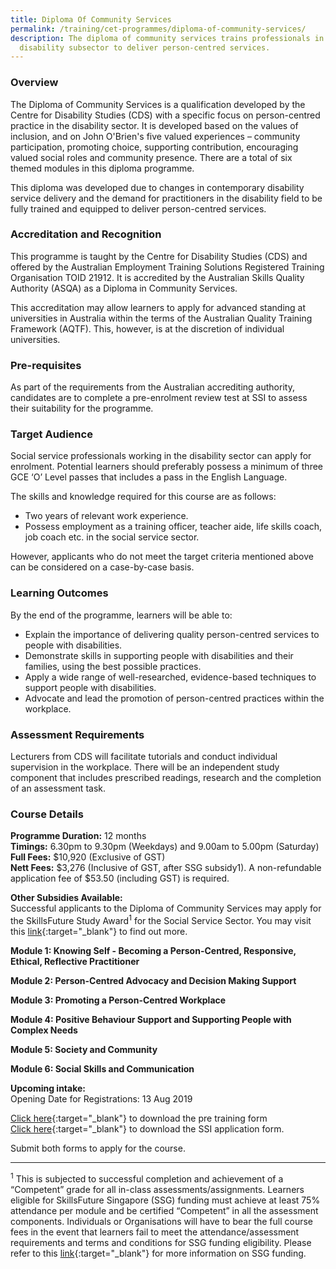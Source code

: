 ```yaml
---
title: Diploma Of Community Services
permalink: /training/cet-programmes/diploma-of-community-services/
description: The diploma of community services trains professionals in the
  disability subsector to deliver person-centred services.
---
```


### **Overview**

The Diploma of Community Services is a qualification developed by the Centre for Disability Studies (CDS) with a specific focus on person-centred practice in the disability sector. It is developed based on the values of inclusion, and on John O'Brien's five valued experiences – community participation, promoting choice, supporting contribution, encouraging valued social roles and community presence. There are a total of six themed modules in this diploma programme.  
  
This diploma was developed due to changes in contemporary disability service delivery and the demand for practitioners in the disability field to be fully trained and equipped to deliver person-centred services.

### **Accreditation and Recognition**

This programme is taught by the Centre for Disability Studies (CDS) and offered by the Australian Employment Training Solutions Registered Training Organisation TOID 21912. It is accredited by the Australian Skills Quality Authority (ASQA) as a Diploma in Community Services.  
  
This accreditation may allow learners to apply for advanced standing at universities in Australia within the terms of the Australian Quality Training Framework (AQTF). This, however, is at the discretion of individual universities.

### **Pre-requisites**

As part of the requirements from the Australian accrediting authority, candidates are to complete a pre-enrolment review test at SSI to assess their suitability for the programme.

### **Target Audience**

Social service professionals working in the disability sector can apply for enrolment. Potential learners should preferably possess a minimum of three GCE ‘O’ Level passes that includes a pass in the English Language.  
  
The skills and knowledge required for this course are as follows:

-   Two years of relevant work experience.
-   Possess employment as a training officer, teacher aide, life skills coach, job coach etc. in the social service sector.

However, applicants who do not meet the target criteria mentioned above can be considered on a case-by-case basis.

### **Learning Outcomes**

By the end of the programme, learners will be able to:

-   Explain the importance of delivering quality person-centred services to people with disabilities.
-   Demonstrate skills in supporting people with disabilities and their families, using the best possible practices.
-   Apply a wide range of well-researched, evidence-based techniques to support people with disabilities.
-   Advocate and lead the promotion of person-centred practices within the workplace.

### **Assessment Requirements**

Lecturers from CDS will facilitate tutorials and conduct individual supervision in the workplace. There will be an independent study component that includes prescribed readings, research and the completion of an assessment task.

### **Course Details**

**Programme Duration:** 12 months  
**Timings:** 6.30pm to 9.30pm (Weekdays) and 9.00am to 5.00pm (Saturday)  
**Full Fees:** $10,920 (Exclusive of GST)  
**Nett Fees:**  $3,276 (Inclusive of GST, after SSG subsidy1). A non-refundable application fee of $53.50 (including GST) is required.  
  
**Other Subsidies Available:**  
Successful applicants to the Diploma of Community Services may apply for the SkillsFuture Study Award<sup>1</sup>  for the Social Service Sector. You may visit this  [link](http://www.skillsfuture.sg/studyawards/social-service){:target="_blank"}     to find out more.  
  
**Module 1: Knowing Self - Becoming a Person-Centred, Responsive, Ethical, Reflective Practitioner**
  
**Module 2: Person-Centred Advocacy and Decision Making Support**
  
**Module 3: Promoting a Person-Centred Workplace**
  
**Module 4: Positive Behaviour Support and Supporting People with Complex Needs**
  
**Module 5: Society and Community**
  
**Module 6: Social Skills and Communication**  
  
**Upcoming intake:**  
Opening Date for Registrations: 13 Aug 2019  
  
[Click here](/images/faq/DOC-1-Pre-Training-Review-_CERT-III-Above-v3-0-F.pdf){:target="_blank"}   to download the pre training form  
[Click here](/images/faq/DCS-Application-Form.pdf){:target="_blank"}     to download the SSI application form.  
  
Submit both forms to apply for the course.  

----------

<sup>1</sup>  This is subjected to successful completion and achievement of a “Competent” grade for all in-class assessments/assignments. Learners eligible for SkillsFuture Singapore (SSG) funding must achieve at least 75% attendance per module and be certified “Competent” in all the assessment components. Individuals or Organisations will have to bear the full course fees in the event that learners fail to meet the attendance/assessment requirements and terms and conditions for SSG funding eligibility. Please refer to this [link](http://www.skillsconnect.gov.sg/){:target="_blank"}    for more information on SSG funding.

